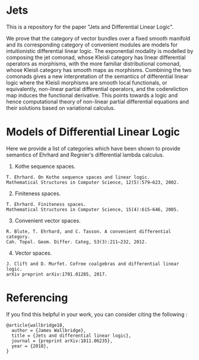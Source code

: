 # Jets
This is a repository for the paper "Jets and Differential Linear Logic".

We prove that the category of vector bundles over a fixed smooth manifold and its corresponding category of convenient modules are models for intuitionistic differential linear logic. The exponential modality is modelled by composing the jet comonad, whose Kleisli category has linear differential operators as morphisms, with the more familiar distributional comonad, whose Kleisli category has smooth maps as morphisms. Combining the two comonads gives a new interpretation of the semantics of differential linear logic where the Kleisli morphisms are smooth local functionals, or equivalently, non-linear partial differential operators, and the codereliction map induces the functional derivative. This points towards a logic and hence computational theory of non-linear partial differential equations and their solutions based on variational calculus.


# Models of Differential Linear Logic

Here we provide a list of categories which have been shown to provide semantics of Ehrhard and Regnier's differential lambda calculus.

1. Kothe sequence spaces.
```
T. Ehrhard. On Kothe sequence spaces and linear logic.   
Mathematical Structures in Computer Science, 12(5):579–623, 2002.
```
2. Finiteness spaces.
```
T. Ehrhard. Finiteness spaces.   
Mathematical Structures in Computer Science, 15(4):615–646, 2005.
```
3. Convenient vector spaces.
```
R. Blute, T. Ehrhard, and C. Tasson. A convenient differential category.   
Cah. Topol. Geom. Differ. Categ, 53(3):211–232, 2012.
```
4. Vector spaces.
```
J. Clift and D. Murfet. Cofree coalgebras and differential linear logic.   
arXiv preprint arXiv:1701.01285, 2017.
```

# Referencing

If you find this helpful in your work, you can consider citing the following :

```
@article{wallbridge18,    
  author = {James Wallbridge},    
  title = {Jets and differential linear logic},    
  journal = {preprint arXiv:1811.06235},    
  year = {2018},    
}
```
